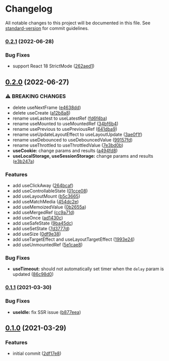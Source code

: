 # Changelog

All notable changes to this project will be documented in this file. See [standard-version](https://github.com/conventional-changelog/standard-version) for commit guidelines.

### [0.2.1](https://github.com/lilibraries/hooks/compare/v0.2.0...v0.2.1) (2022-06-28)

### Bug Fixes

- support React 18 StrictMode ([262aed1](https://github.com/lilibraries/hooks/commit/262aed1dc031877b6c3d34212b37b3d1163ed5e7))

## [0.2.0](https://github.com/lilibraries/hooks/compare/v0.1.1...v0.2.0) (2022-06-27)

### ⚠ BREAKING CHANGES

- delete useNextFrame ([e4638dd](https://github.com/lilibraries/hooks/commit/e4638dd9555d048449159bc4cfe48e70e0ad0aef))
- delete useCreate ([a12b8a8](https://github.com/lilibraries/hooks/commit/a12b8a8f79a81b36520dabde5e26bf545611a674))
- rename useLastest to useLatestRef ([fd6f4ba](https://github.com/lilibraries/hooks/commit/fd6f4ba1d9c96afacdece88e4821dd059558c535))
- rename useMounted to useMountedRef ([34bf6b4](https://github.com/lilibraries/hooks/commit/34bf6b45a4ecb292761f0f4d4d5c69b2a81a477a))
- rename usePrevious to usePreviousRef ([641dba9](https://github.com/lilibraries/hooks/commit/641dba9d8845dbbf2dae63e578a1b05f055df7b4))
- rename useUpdateLayoutEffect to useLayoutUpdate ([3ae0f1f](https://github.com/lilibraries/hooks/commit/3ae0f1fa0b53a362d762e003c943e0acc82dafbf))
- rename useDebounced to useDebouncedValue ([99157fd](https://github.com/lilibraries/hooks/commit/99157fd0b7749711352fcc845a1fbe8b8919b9eb))
- rename useThrottled to useThrottledValue ([7e3bd0b](https://github.com/lilibraries/hooks/commit/7e3bd0ba5becb601e7d938c7862b0443e4a7bd4c))
- **useCookie:** change params and results ([a494fd8](https://github.com/lilibraries/hooks/commit/a494fd86a14c4d276d6782a604c3879289b0de72))
- **useLocalStorage, useSessionStorage:** change params and results ([e3b247a](https://github.com/lilibraries/hooks/commit/e3b247a66b4eab7168a5485cdc5d99c7da4f689b))

### Features

- add useClickAway ([264bcaf](https://github.com/lilibraries/hooks/commit/264bcaf6432fa78ddbe62e34a250d5f04c94478e))
- add useControllableState ([01cce08](https://github.com/lilibraries/hooks/commit/01cce081e222c3c3bf14a7b47f6891cc1ea54427))
- add useLayoutMount ([b5c3665](https://github.com/lilibraries/hooks/commit/b5c3665726ff2ac85ed52b66b9a68fe5486a37d2))
- add useMatchMedia ([454dc2e](https://github.com/lilibraries/hooks/commit/454dc2ed287a9e7926c1437d9e4f675070719b09))
- add useMemoizedValue ([0b2655a](https://github.com/lilibraries/hooks/commit/0b2655a9911149d7a0bd079ede63a5a223c5dcde))
- add useMergedRef ([cc9a71d](https://github.com/lilibraries/hooks/commit/cc9a71dd0c20289ebf3442c9565615c751a30050))
- add useOnce ([ad1430c](https://github.com/lilibraries/hooks/commit/ad1430c79cdf479fd3a7c6b151e018819d20ac34))
- add useSafeState ([9ba45dc](https://github.com/lilibraries/hooks/commit/9ba45dc04949155e330412197a4d78c7f00f9513))
- add useSetState ([7d3777d](https://github.com/lilibraries/hooks/commit/7d3777d17128873da4b64acd38f2824d6ea482e4))
- add useSize ([0df9e38](https://github.com/lilibraries/hooks/commit/0df9e389349d4ba47565de6410be3cacfb163dc0))
- add useTargetEffect and useLayoutTargetEffect ([1993e24](https://github.com/lilibraries/hooks/commit/1993e24459707591a5f0b299d3fd3ab154e07bb5))
- add useUnmountedRef ([5e1cae8](https://github.com/lilibraries/hooks/commit/5e1cae8aeb6ec3c83d95c190cdf027d293997be7))

### Bug Fixes

- **useTimeout:** should not automatically set timer when the `delay` param is updated ([86c98d0](https://github.com/lilibraries/hooks/commit/86c98d06a8a4a0b834149c820bae4e3d7c10e489))

### [0.1.1](https://github.com/lilibraries/hooks/compare/v0.1.0...v0.1.1) (2021-03-30)

### Bug Fixes

- **useIdle:** fix SSR issue ([b877eea](https://github.com/lilibraries/hooks/commit/b877eeae71a970d340dd0840e614463a47ee98b4))

## [0.1.0](https://github.com/lilibraries/hooks/compare/2df17e87a4640318274ca3f4fc8b7f5fa9b031e9...v0.1.0) (2021-03-29)

### Features

- initial commit ([2df17e8](https://github.com/lilibraries/hooks/commit/2df17e87a4640318274ca3f4fc8b7f5fa9b031e9))
